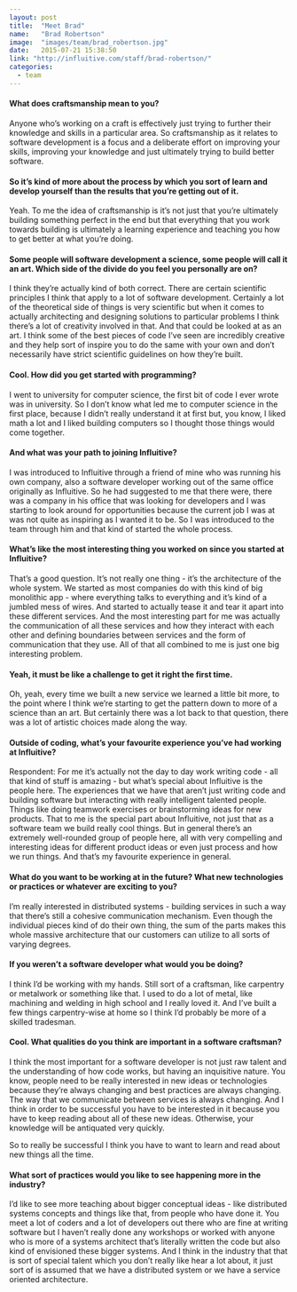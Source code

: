 ```yaml
---
layout: post
title:  "Meet Brad"
name:   "Brad Robertson"
image:  "images/team/brad_robertson.jpg"
date:   2015-07-21 15:38:50
link: "http://influitive.com/staff/brad-robertson/"
categories:
  - team
---
```


#### What does craftsmanship mean to you?

Anyone who’s working on a craft is effectively just trying to further their knowledge and skills in a particular area. So craftsmanship as it relates to software development is a focus and a deliberate effort on improving your skills, improving your knowledge and just ultimately trying to build better software.

#### So it’s kind of more about the process by which you sort of learn and develop yourself than the results that you’re getting out of it.

Yeah. To me the idea of craftsmanship is it’s not just that you’re ultimately building something perfect in the end but that everything that you work towards building is ultimately a learning experience and teaching you how to get better at what you’re doing.

#### Some people will software development a science, some people will call it an art. Which side of the divide do you feel you personally are on?

I think they’re actually kind of both correct. There are certain scientific principles I think that apply to a lot of software development. Certainly a lot of the theoretical side of things is very scientific but when it comes to actually architecting and designing solutions to particular problems I think there’s a lot of creativity involved in that. And that could be looked at as an art. I think some of the best pieces of code I’ve seen are incredibly creative and they help sort of inspire you to do the same with your own and don’t necessarily have strict scientific guidelines on how they’re built.

#### Cool. How did you get started with programming?

I went to university for computer science, the first bit of code I ever wrote was in university. So I don’t know what led me to computer science in the first place, because I didn’t really understand it at first but, you know, I liked math a lot and I liked building computers so I thought those things would come together.

#### And what was your path to joining Influitive?

I was introduced to Influitive through a friend of mine who was running his own company, also a software developer working out of the same office originally as Influitive. So he had suggested to me that there were, there was a company in his office that was looking for developers and I was starting to look around for opportunities because the current job I was at was not quite as inspiring as I wanted it to be. So I was introduced to the team through him and that kind of started the whole process.

#### What’s like the most interesting thing you worked on since you started at Influitive?

That’s a good question. It’s not really one thing - it’s the architecture of the whole system. We started as most companies do with this kind of big monolithic app - where everything talks to everything and it’s kind of a jumbled mess of wires. And started to actually tease it and tear it apart into these different services. And the most interesting part for me was actually the communication of all these services and how they interact with each other and defining boundaries between services and the form of communication that they use. All of that all combined to me is just one big interesting problem.

#### Yeah, it must be like a challenge to get it right the first time.
Oh, yeah, every time we built a new service we learned a little bit more, to the point where I think we’re starting to get the pattern down to more of a science than an art. But certainly there was a lot back to that question, there was a lot of artistic choices made along the way.

#### Outside of coding, what’s your favourite experience you’ve had working at Influitive?

Respondent:	For me it’s actually not the day to day work writing code - all that kind of stuff is amazing - but what’s special about Influitive is the people here. The experiences that we have that aren’t just writing code and building software but interacting with really intelligent talented people. Things like doing teamwork exercises or brainstorming ideas for new products. That to me is the special part about Influitive, not just that as a software team we build really cool things. But in general there’s an extremely well-rounded group of people here, all with very compelling and interesting ideas for different product ideas or even just process and how we run things. And that’s my favourite experience in general.

#### What do you want to be working at in the future? What new technologies or practices or whatever are exciting to you?

I’m really interested in distributed systems - building services in such a way that there’s still a cohesive communication mechanism. Even though the individual pieces kind of do their own thing, the sum of the parts makes this whole massive architecture that our customers can utilize to all sorts of varying degrees.

#### If you weren’t a software developer what would you be doing?

I think I’d be working with my hands. Still sort of a craftsman, like carpentry or metalwork or something like that. I used to do a lot of metal, like machining and welding in high school and I really loved it. And I’ve built a few things carpentry-wise at home so I think I’d probably be more of a skilled tradesman.

#### Cool. What qualities do you think are important in a software craftsman?

I think the most important for a software developer is not just raw talent and the understanding of how code works, but having an inquisitive nature. You know, people need to be really interested in new ideas or technologies because they’re always changing and best practices are always changing. The way that we communicate between services is always changing. And I think in order to be successful you have to be interested in it because you have to keep reading about all of these new ideas. Otherwise, your knowledge will be antiquated very quickly.

So to really be successful I think you have to want to learn and read about new things all the time.

#### What sort of practices would you like to see happening more in the industry?

I’d like to see more teaching about bigger conceptual ideas - like distributed systems concepts and things like that, from people who have done it. You meet a lot of coders and a lot of developers out there who are fine at writing software but I haven’t really done any workshops or worked with anyone who is more of a systems architect that’s literally written the code but also kind of envisioned these bigger systems. And I think in the industry that that is sort of special talent which you don’t really like hear a lot about, it just sort of is assumed that we have a distributed system or we have a service oriented architecture.
